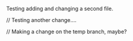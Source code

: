 Testing adding and changing a second file.

// Testing another change....

// Making a change on the temp branch, maybe?